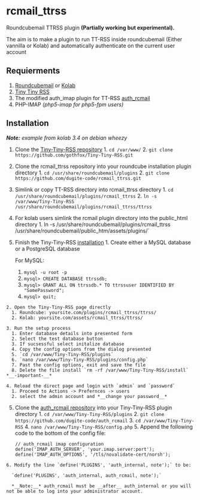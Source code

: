 # rcmail_ttrss
Roundcubemail TTRSS plugin __(Partially working but experimental).__

The aim is to make a plugin to run TT-RSS inside roundcubemail (Either vannilla or Kolab) and automatically authenticate on the current user account

## Requierments
  1. [Roundcubemail](https://github.com/roundcube/roundcubemail) or [Kolab](kolab.org)
  2. [Tiny Tiny RSS](https://github.com/gothfox/Tiny-Tiny-RSS)
  3. The modified auth_imap plugin for TT-RSS [auth_rcmail](https://github.com/dugite-code/auth_rcmail)
  4. PHP-IMAP *(php5-imap for php5-fpm users)*

## Installation

*__Note:__* *example from kolab 3.4 on debian wheezy*

  1. Clone the [Tiny-Tiny-RSS repository](https://github.com/gothfox/Tiny-Tiny-RSS)
    1. `cd /var/www/`
    2. `git clone https://github.com/gothfox/Tiny-Tiny-RSS.git`

  2. Clone the rcmail_ttrss repository into your roundcube installation plugin directory
    1. `cd /usr/share/roundcubemail/plugins`
    2. `git clone https://github.com/dugite-code/rcmail_ttrss.git`

  3. Simlink or copy TT-RSS directory into rcmail_ttrss directory
    1. `cd /usr/share/roundcubemail/plugins/rcmail_ttrss`
    2. `ln -s /var/www/Tiny-Tiny-RSS /usr/share/roundcubemail/plugins/rcmail_ttrss/ttrss`
    
  4. For kolab users simlink the rcmail plugin directory into the public_html directory
    1. ln -s /usr/share/roundcubemail/plugins/rcmail_ttrss /usr/share/roundcubemail/public_htm/assets/plugins/`
  
  4. Finish the Tiny-Tiny-RSS [installation](https://tt-rss.org/redmine/projects/tt-rss/wiki/InstallationNotes)
    1. Create either a MySQL database or a PostgreSQL database
      
      For MySQL:
      
      1. `mysql -u root -p`
      2. `mysql> CREATE DATABASE ttrssdb;`
      3. `mysql> GRANT ALL ON ttrssdb.* TO ttrssuser IDENTIFIED BY "SomePassword";`
      4. `mysql> quit;`
      
    2. Open the Tiny-Tiny-RSS page directly
      1. Roundcube: yoursite.com/plugins/rcmail_ttrss/ttrss/
      2. Kolab: yoursite.com/assets/rcmail_ttrss/ttrss/
    
    3. Run the setup process
      1. Enter database details into presented form
      2. Select the test database button
      3. If sucsessful select initalize database
      4. Copy the config options from the dialog presented
      5. `cd /var/www/Tiny-Tiny-RSS/plugins`
      6. `nano /var/www/Tiny-Tiny-RSS/plugins/config.php`
      7. Past the config options, exit and save the file
      8. Delete the file install `rm -rf /var/www/Tiny-Tiny-RSS/install` *__-important-__*
    
    4. Reload the direct page and login with `admin` and `password`
      1. Proceed to Actions -> Prefernces -> users
      2. select the admin account and *__change your password__*
    
  5. Clone the [auth_rcmail repository](https://github.com/dugite-code/auth_rcmail) into your Tiny-Tiny-RSS plugin directory
    1. `cd /var/www/Tiny-Tiny-RSS/plugins`
    2. `git clone https://github.com/dugite-code/auth_rcmail`
    3. `cd /var/www/Tiny-Tiny-RSS`
    4. `nano /var/www/Tiny-Tiny-RSS/config.php`
    5. Append the following code to the bottom of the config file:
    
        ```   
        // auth_rcmail imap configuration
        define('IMAP_AUTH_SERVER', 'your.imap.server:port');
        define('IMAP_AUTH_OPTIONS', '/tls/novalidate-cert/norsh');
        ```
    6. Modify the line `define('PLUGINS', 'auth_internal, note');` to be:
    
      `define('PLUGINS', 'auth_internal, auth_rcmail, note');`
      
      *__Note:__* auth_rcmail must be __after__ auth_internal or you will not be able to log into your administrator account.
